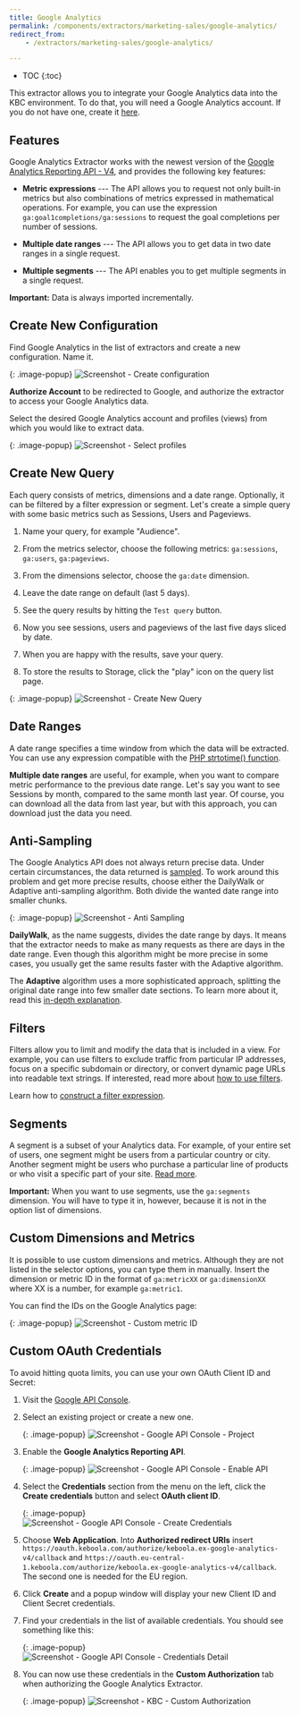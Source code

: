 ```yaml
---
title: Google Analytics
permalink: /components/extractors/marketing-sales/google-analytics/
redirect_from:
    - /extractors/marketing-sales/google-analytics/

---
```


* TOC
{:toc}

This extractor allows you to integrate your Google Analytics data into the KBC environment.
To do that, you will need a Google Analytics account. If you do not have one, create it [here](https://analytics.google.com).

## Features
Google Analytics Extractor works with the newest version of the [Google Analytics Reporting API - V4](https://developers.google.com/analytics/devguides/reporting/core/v4/),
and provides the following key features:

 - **Metric expressions** --- The API allows you to request not only built-in metrics but also combinations of metrics expressed in mathematical operations. For example, you can use the expression `ga:goal1completions/ga:sessions` to request the goal completions per number of sessions.

 - **Multiple date ranges** --- The API allows you to get data in two date ranges in a single request.

 - **Multiple segments** --- The API enables you to get multiple segments in a single request.
 
**Important:** Data is always imported incrementally.


## Create New Configuration
Find Google Analytics in the list of extractors and create a new configuration. Name it.

{: .image-popup}
![Screenshot - Create configuration](/components/extractors/marketing-sales/google-analytics/ui_new_config.png)

**Authorize Account** to be redirected to Google, and authorize the extractor to access your Google Analytics data.

Select the desired Google Analytics account and profiles (views) from which you would like to extract data.

{: .image-popup}
![Screenshot - Select profiles](/components/extractors/marketing-sales/google-analytics/ui_profiles.png)

## Create New Query
Each query consists of metrics, dimensions and a date range. Optionally, it can be filtered by a filter expression or segment.
Let's create a simple query with some basic metrics such as Sessions, Users and Pageviews.

 1. Name your query, for example "Audience".

 2. From the metrics selector, choose the following metrics: `ga:sessions`, `ga:users`, `ga:pageviews`.

 3. From the dimensions selector, choose the `ga:date` dimension.

 4. Leave the date range on default (last 5 days).

 5. See the query results by hitting the `Test query` button.

 6. Now you see sessions, users and pageviews of the last five days sliced by date.

 7. When you are happy with the results, save your query.

 8. To store the results to Storage, click the "play" icon on the query list page.

{: .image-popup}
![Screenshot - Create New Query](/components/extractors/marketing-sales/google-analytics/ui_new_query.png)

## Date Ranges
A date range specifies a time window from which the data will be extracted.
You can use any expression compatible with the [PHP strtotime() function](http://php.net/manual/en/datetime.formats.php).

**Multiple date ranges** are useful, for example, when you want to compare metric performance to the previous date range.
Let's say you want to see Sessions by month, compared to the same month last year.
Of course, you can download all the data from last year, but with this approach, you can download just the data you need.

## Anti-Sampling
The Google Analytics API does not always return precise data. Under certain circumstances, the data 
returned is [sampled](https://support.google.com/analytics/answer/2637192?hl=en).
To work around this problem and get more precise results, choose either the DailyWalk or Adaptive 
anti-sampling algorithm. Both divide the wanted date range into smaller chunks.

{: .image-popup}
![Screenshot - Anti Sampling](/components/extractors/marketing-sales/google-analytics/ui_anti_sampling.png)

**DailyWalk**, as the name suggests, divides the date range by days. It means that the extractor needs to 
make as many requests as there are days in the date range. Even though this algorithm might be more 
precise in some cases, you usually get the same results faster with the Adaptive algorithm.

The **Adaptive** algorithm uses a more sophisticated approach, splitting the original date range into 
few smaller date sections. To learn more about it, read this [in-depth explanation](http://code.markedmondson.me/anti-sampling-google-analytics-api/). 

## Filters
Filters allow you to limit and modify the data that is included in a view. For example, you can use 
filters to exclude traffic from particular IP addresses, focus on a specific subdomain or directory, or 
convert dynamic page URLs into readable text strings.
If interested, read more about [how to use filters](https://support.google.com/analytics/answer/1033162).

Learn how to [construct a filter expression](https://developers.google.com/analytics/devguides/reporting/core/v3/reference#filters).

## Segments
A segment is a subset of your Analytics data. For example, of your entire set of users,
one segment might be users from a particular country or city.
Another segment might be users who purchase a particular line of products or who visit a specific part of your site.
[Read more](https://support.google.com/analytics/answer/3123951?hl=en).

**Important:** When you want to use segments, use the `ga:segments` dimension.
You will have to type it in, however, because it is not in the option list of dimensions.

## Custom Dimensions and Metrics
It is possible to use custom dimensions and metrics.
Although they are not listed in the selector options, you can type them in manually.
Insert the dimension or metric ID in the format of `ga:metricXX` or `ga:dimensionXX` where XX is a number, for example `ga:metric1`.

You can find the IDs on the Google Analytics page:

{: .image-popup}
![Screenshot - Custom metric ID](/components/extractors/marketing-sales/google-analytics/ga_custom_metrics.png)

## Custom OAuth Credentials
To avoid hitting quota limits, you can use your own OAuth Client ID and Secret:

1. Visit the [Google API Console](https://console.developers.google.com/).
2. Select an existing project or create a new one.
 
    {: .image-popup}
    ![Screenshot - Google API Console - Project](/components/extractors/marketing-sales/google-analytics/google_console_project.png)

3. Enable the **Google Analytics Reporting API**.
 
    {: .image-popup}
    ![Screenshot - Google API Console - Enable API](/components/extractors/marketing-sales/google-analytics/google_console_enable.png)
    
4. Select the **Credentials** section from the menu on the left, click the **Create credentials** button and select **OAuth client ID**.
  
    {: .image-popup}
    ![Screenshot - Google API Console - Create Credentials](/components/extractors/marketing-sales/google-analytics/google_console_credentials.png)
    
5. Choose **Web Application**. Into **Authorized redirect URIs** insert 
 ```https://oauth.keboola.com/authorize/keboola.ex-google-analytics-v4/callback```
    and ```https://oauth.eu-central-1.keboola.com/authorize/keboola.ex-google-analytics-v4/callback```. 
    The second one is needed for the EU region.

6. Click **Create** and a popup window will display your new Client ID and Client Secret credentials.
7. Find your credentials in the list of available credentials. You should see something like this:
 
    {: .image-popup}
    ![Screenshot - Google API Console - Credentials Detail](/components/extractors/marketing-sales/google-analytics/google_console_detail.png)
  
8. You can now use these credentials in the **Custom Authorization** tab when authorizing the Google Analytics Extractor.
 
    {: .image-popup}
    ![Screenshot - KBC - Custom Authorization](/components/extractors/marketing-sales/google-analytics/kbc_authorization.png)
